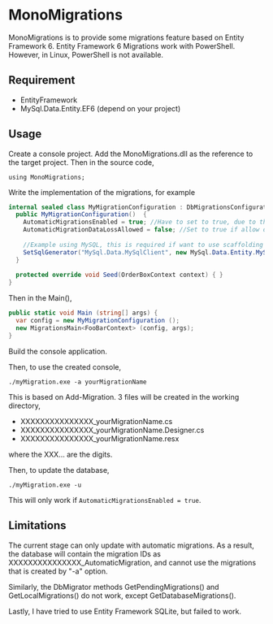 # MonoMigrations
MonoMigrations is to provide some migrations feature based on Entity Framework 6.
Entity Framework 6 Migrations work with PowerShell. However, in Linux, PowerShell is not available.

## Requirement
- EntityFramework
- MySql.Data.Entity.EF6 (depend on your project)

## Usage
Create a console project. Add the MonoMigrations.dll as the reference to the target project. 
Then in the source code,

`using MonoMigrations;`

Write the implementation of the migrations, for example

```csharp
internal sealed class MyMigrationConfiguration : DbMigrationsConfiguration<FooBarContext> {
  public MyMigrationConfiguration()  {
  	AutomaticMigrationsEnabled = true; //Have to set to true, due to the limitation
  	AutomaticMigrationDataLossAllowed = false; //Set to true if allow data loss
  	
  	//Example using MySQL, this is required if want to use scaffolding (generate the *.cs files)
  	SetSqlGenerator("MySql.Data.MySqlClient", new MySql.Data.Entity.MySqlMigrationSqlGenerator());
  }
  
  protected override void Seed(OrderBoxContext context) { }
}
```

Then in the Main(),

```csharp
public static void Main (string[] args) {
  var config = new MyMigrationConfiguration ();
  new MigrationsMain<FooBarContext> (config, args);
}
```

Build the console application.

Then, to use the created console,

`./myMigration.exe -a yourMigrationName`

This is based on Add-Migration. 3 files will be created in the working directory,

- XXXXXXXXXXXXXXX_yourMigrationName.cs
- XXXXXXXXXXXXXXX_yourMigrationName.Designer.cs
- XXXXXXXXXXXXXXX_yourMigrationName.resx

where the XXX... are the digits.

Then, to update the database,

`./myMigration.exe -u`

This will only work if `AutomaticMigrationsEnabled = true`.

## Limitations
The current stage can only update with automatic migrations. As a result, the database will contain 
the migration IDs as XXXXXXXXXXXXXXX_AutomaticMigration, and cannot use the migrations that is 
created by "-a" option.

Similarly, the DbMigrator methods GetPendingMigrations() and GetLocalMigrations() do not work, 
except GetDatabaseMigrations().

Lastly, I have tried to use Entity Framework SQLite, but failed to work.
